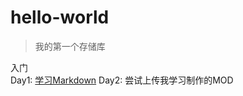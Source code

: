 # hello-world
>我的第一个存储库

入门  
Day1: [学习Markdown](https://www.markdowntutorial.com/zh-cn/conclusion/)
Day2: 尝试上传我学习制作的MOD
